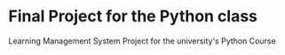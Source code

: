 # Final Project for the Python class

Learning Management System Project for the university's Python Course 
